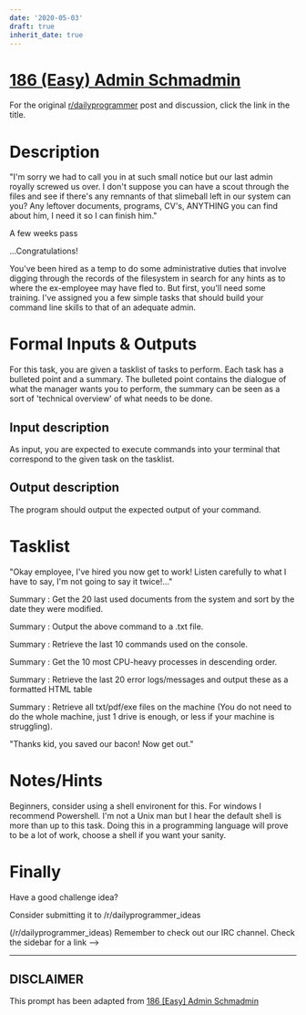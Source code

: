 ```yaml
---
date: '2020-05-03'
draft: true
inherit_date: true
---
```


# [186 (Easy) Admin Schmadmin](https://www.reddit.com/r/dailyprogrammer/comments/2kh2tz/10272014_challenge_186_easy_admin_schmadmin/)

For the original [r/dailyprogrammer](https://www.reddit.com/r/dailyprogrammer/) post and discussion, click the link in the title.

# Description
"I'm sorry we had to call you in at such small notice but our last admin royally screwed us over. I don't suppose you can have a scout through the files and see if there's any remnants of that slimeball left in our system can you? Any leftover documents, programs, CV's, ANYTHING you can find about him, I need it so I can finish him."

A few weeks pass

...Congratulations! 

You've been hired as a temp to do some administrative duties that involve digging through the records of the filesystem in search for any hints as to where the ex-employee may have fled to. But first, you'll need some training. I've assigned you a few simple tasks that should build your command line skills to that of an adequate admin. 

# Formal Inputs & Outputs
For this task, you are given a tasklist of tasks to perform. Each task has a bulleted point and a summary. The bulleted point contains the dialogue of what the manager wants you to perform, the summary can be seen as a sort of 'technical overview' of what needs to be done.

## Input description
As input, you are expected to execute commands into your terminal that correspond to the given task on the tasklist.

## Output description
The program should output the expected output of your command.

# Tasklist
"Okay employee, I've hired you now get to work! Listen carefully to what I have to say, I'm not going to say it twice!..."

Summary : Get the 20 last used documents from the system and sort by the date they were modified.

Summary : Output the above command to a .txt file. 

Summary : Retrieve the last 10 commands used on the console.

Summary :  Get the 10 most CPU-heavy processes in descending order.

Summary : Retrieve the last 20 error logs/messages and output these as a formatted HTML table 

Summary : Retrieve all txt/pdf/exe files on the machine (You do not need to do the whole machine, just 1 drive is enough, or less if your machine is struggling).

"Thanks kid, you saved our bacon! Now get out."

# Notes/Hints
Beginners, consider using a shell environent for this. For windows I recommend Powershell. I'm not a Unix man but I hear the default shell is more than up to this task. Doing this in a programming language will prove to be a lot of work, choose a shell if you want your sanity.

# Finally
Have a good challenge idea?

Consider submitting it to /r/dailyprogrammer_ideas

(/r/dailyprogrammer_ideas)
Remember to check out our IRC channel. Check the sidebar for a link -->


----
## **DISCLAIMER**
This prompt has been adapted from [186 [Easy] Admin Schmadmin](https://www.reddit.com/r/dailyprogrammer/comments/2kh2tz/10272014_challenge_186_easy_admin_schmadmin/
)
